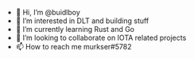 - 👋 Hi, I’m @buidlboy
- 👀 I’m interested in DLT and building stuff
- 🌱 I’m currently learning Rust and Go
- 💞️ I’m looking to collaborate on IOTA related projects
- 📫 How to reach me murkser#5782

<!---
buidlboy/buidlboy is a ✨ special ✨ repository because its `README.md` (this file) appears on your GitHub profile.
You can click the Preview link to take a look at your changes.
--->
